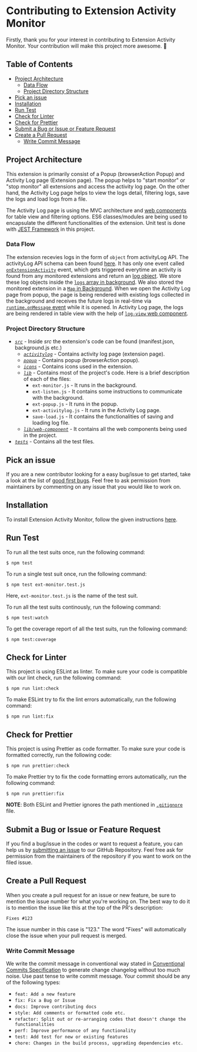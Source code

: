 # Contributing to Extension Activity Monitor

Firstly, thank you for your interest in contributing to Extension Activity Monitor. Your contribution will make this project more awesome. 🚀

## Table of Contents

- [Project Architecture](#project-architecture)
  - [Data Flow](#data-flow)
  - [Project Directory Structure](#project-directory-structure)
- [Pick an issue](#pick-an-issue)
- [Installation](#installation)
- [Run Test](#run-test)
- [Check for Linter](#check-for-linter)
- [Check for Prettier](#check-for-prettier)
- [Submit a Bug or Issue or Feature Request](#submit-a-bug-or-issue-or-feature-request)
- [Create a Pull Request](#create-a-pull-request)
  - [Write Commit Message](#write-commit-message)

## Project Architecture

This extension is primarily consist of a Popup (browserAction Popup) and Activity Log page (Extension page). The popup helps to "start monitor" or "stop monitor" all extensions and access the activity log page. On the other hand, the Activity Log page helps to view the logs detail, filtering logs, save the logs and load logs from a file.

The Activity Log page is using the MVC architecture and [web components](https://github.com/mozilla/extension-activity-monitor/tree/master/src/lib/web-component) for table view and filtering options. ES6 classes/modules are being used to encapsulate the different functionalities of the extension. Unit test is done with [JEST Framework](https://jestjs.io/) in this project.

### Data Flow

The extension recevies logs in the form of `object` from activityLog API. The activityLog API schema can been found [here](https://searchfox.org/mozilla-central/source/toolkit/components/extensions/schemas/activity_log.json). It has only one event called [`onExtensionActivity`](https://searchfox.org/mozilla-central/source/toolkit/components/extensions/schemas/activity_log.json#20) event, which gets triggered everytime an activity is found from any monitored extensions and return an [log object](https://searchfox.org/mozilla-central/source/toolkit/components/extensions/schemas/activity_log.json#24-76). We store these log objects inside the [`logs` array in background](https://github.com/mozilla/extension-activity-monitor/blob/master/src/lib/ext-monitor.js#L7). We also stored the monitored extension in a [`Map` in Background](https://github.com/mozilla/extension-activity-monitor/blob/master/src/lib/ext-monitor.js#L9). When we open the Activity Log page from popup, the page is being rendered with existing logs collected in the background and receives the future logs in real-time via [`runtime.onMessage` event](https://github.com/mozilla/extension-activity-monitor/blob/master/src/lib/ext-activitylog.js#L235-L247) while it is opened. In Activity Log page, the logs are being rendered in table view with the help of [`log-view` web component](https://github.com/mozilla/extension-activity-monitor/blob/master/src/lib/web-component/log-view/log-view-element.js).

### Project Directory Structure

- [_`src`_](https://github.com/mozilla/extension-activity-monitor/tree/master/src) - Inside _src_ the extension's code can be found (manifest.json, background.js etc.)
  - [_`activitylog`_](https://github.com/mozilla/extension-activity-monitor/tree/master/src/activitylog) - Contains activity log page (extension page).
  - [_`popup`_](https://github.com/mozilla/extension-activity-monitor/tree/master/src/popup) - Contains popup (browserAction popup).
  - [_`icons`_](https://github.com/mozilla/extension-activity-monitor/tree/master/src/icons) - Contains icons used in the extension.
  - [_`lib`_](https://github.com/mozilla/extension-activity-monitor/tree/master/src/lib) - Contains most of the project's code. Here is a brief description of each of the files:
    - `ext-monitor.js` - It runs in the background.
    - `ext-listen.js` - It contains some instructions to communicate with the background.
    - `ext-popup.js` - It runs in the popup.
    - `ext-activitylog.js` - It runs in the Activity Log page.
    - `save-load.js` - It contains the functionalities of saving and loading log file.
  - [_`lib/web-component`_](https://github.com/mozilla/extension-activity-monitor/tree/master/src/lib/web-component) - It contains all the web components being used in the project.
- [_`tests`_](https://github.com/atiqueahmedziad/extension-activity-monitor/tree/master/tests) - Contains all the test files.

## Pick an issue

If you are a new contributor looking for a easy bug/issue to get started, take a look at the list of [good first bugs](https://github.com/mozilla/extension-activity-monitor/issues?q=is%3Aissue+is%3Aopen+label%3A"good+first+bug"). Feel free to ask permission from maintainers by commenting on any issue that you would like to work on.

## Installation

To install Extension Activity Monitor, follow the given instructions [here](https://github.com/mozilla/extension-activity-monitor/blob/master/README.md#installation).

## Run Test

To run all the test suits once, run the following command:

```
$ npm test
```

To run a single test suit once, run the following command:

```
$ npm test ext-monitor.test.js
```

Here, `ext-monitor.test.js` is the name of the test suit.

To run all the test suits continously, run the following command:

```
$ npm test:watch
```

To get the coverage report of all the test suits, run the following command:

```
$ npm test:coverage
```

## Check for Linter

This project is using ESLint as linter.
To make sure your code is compatible with our lint check, run the following command:

```
$ npm run lint:check
```

To make ESLint try to fix the lint errors automatically, run the following command:

```
$ npm run lint:fix
```

## Check for Prettier

This project is using Prettier as code formatter.
To make sure your code is formatted correctly, run the following code:

```
$ npm run prettier:check
```

To make Prettier try to fix the code formatting errors automatically, run the following command:

```
$ npm run prettier:fix
```

**NOTE**: Both ESLint and Prettier ignores the path mentioned in [`.gitignore`](https://github.com/mozilla/extension-activity-monitor/blob/master/.gitignore) file.

## Submit a Bug or Issue or Feature Request

If you find a bug/issue in the codes or want to request a feature, you can help us by [submitting an issue](https://github.com/mozilla/extension-activity-monitor/issues/new) to our GitHub Repository. Feel free ask for permission from the maintainers of the repository if you want to work on the filed issue.

## Create a Pull Request

When you create a pull request for an issue or new feature, be sure to mention the issue number for what you're working on. The best way to do it is to mention the issue like this at the top of the PR's description:

```
Fixes #123
```

The issue number in this case is "123." The word "Fixes" will automatically close the issue when your pull request is merged.

### Write Commit Message

We write the commit message in conventional way stated in [Conventional Commits Specification](https://www.conventionalcommits.org/en/v1.0.0/) to generate change changelog without too much noise. Use past tense to write commit message.
Your commit should be any of the following types:

- `feat: Add a new feature`
- `fix: Fix a Bug or Issue`
- `docs: Improve contributing docs`
- `style: Add comments or formatted code etc.`
- `refactor: Split out or re-arranging codes that doesn't change the functionalities`
- `perf: Improve performance of any functionality`
- `test: Add test for new or existing features`
- `chore: Changes in the build process, upgrading dependencies etc.`
